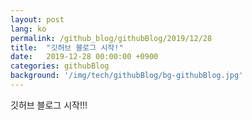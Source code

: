 ```yaml
---
layout: post
lang: ko
permalink: /github_blog/githubBlog/2019/12/28
title:  "깃허브 블로그 시작!"
date:   2019-12-28 00:00:00 +0900
categories: githubBlog
background: '/img/tech/githubBlog/bg-githubBlog.jpg'
---
```

깃허브 블로그 시작!!!
